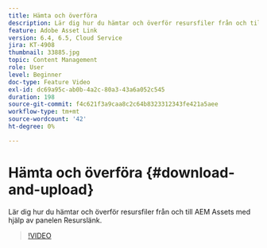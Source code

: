 ```yaml
---
title: Hämta och överföra
description: Lär dig hur du hämtar och överför resursfiler från och till AEM Assets med hjälp av panelen Resurslänk.
feature: Adobe Asset Link
version: 6.4, 6.5, Cloud Service
jira: KT-4908
thumbnail: 33885.jpg
topic: Content Management
role: User
level: Beginner
doc-type: Feature Video
exl-id: dc69a95c-ab0b-4a2c-80a3-43a6a052c545
duration: 198
source-git-commit: f4c621f3a9caa8c2c64b8323312343fe421a5aee
workflow-type: tm+mt
source-wordcount: '42'
ht-degree: 0%

---
```


# Hämta och överföra {#download-and-upload}

Lär dig hur du hämtar och överför resursfiler från och till AEM Assets med hjälp av panelen Resurslänk.

>[!VIDEO](https://video.tv.adobe.com/v/33885?quality=12&learn=on)
